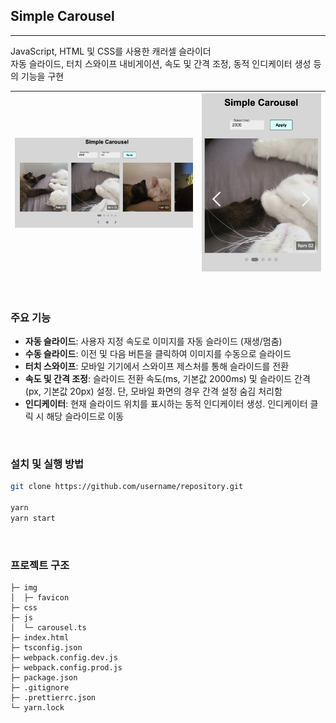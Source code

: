 
## Simple Carousel

---

JavaScript, HTML 및 CSS를 사용한 캐러셀 슬라이더</br>
자동 슬라이드, 터치 스와이프 내비게이션, 속도 및 간격 조정, 동적 인디케이터 생성 등의 기능을 구현

| ![Image 1](./readme/img_01.png) | ![Image 2](./readme/img_02.png) |
| :-----------------------------: | :-----------------------------: |

<br />

### 주요 기능

- **자동 슬라이드**: 사용자 지정 속도로 이미지를 자동 슬라이드 (재생/멈춤)
- **수동 슬라이드**: 이전 및 다음 버튼을 클릭하여 이미지를 수동으로 슬라이드
- **터치 스와이프**: 모바일 기기에서 스와이프 제스처를 통해 슬라이드를 전환
- **속도 및 간격 조정**: 슬라이드 전환 속도(ms, 기본값 2000ms) 및 슬라이드 간격(px, 기본값 20px) 설정. 단, 모바일 화면의 경우 간격 설정 숨김 처리함
- **인디케이터**: 현재 슬라이드 위치를 표시하는 동적 인디케이터 생성. 인디케이터 클릭 시 해당 슬라이드로 이동

<br />

### 설치 및 실행 방법

```bash
git clone https://github.com/username/repository.git

yarn
yarn start
```

<br />

### 프로젝트 구조


```
├─ img
│  ├─ favicon
├─ css
├─ js
│  └─ carousel.ts 
├─ index.html
├─ tsconfig.json
├─ webpack.config.dev.js
├─ webpack.config.prod.js
├─ package.json
├─ .gitignore
├─ .prettierrc.json
└─ yarn.lock

```